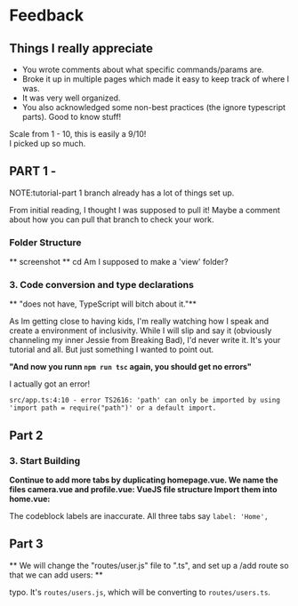 # Feedback

## Things I really appreciate

* You wrote comments about what specific commands/params are. 
* Broke it up in multiple pages which made it easy to keep track of where I was.
* It was very well organized. 
* You also acknowledged some non-best practices (the ignore typescript parts). Good to know stuff!

Scale from 1 - 10, this is easily a 9/10!  
I picked up so much.

## PART 1 - 

NOTE:tutorial-part 1 branch already has a lot of things set up.

From initial reading, I thought I was supposed to pull it! 
Maybe a comment about how you can pull that branch to check your work. 

### Folder Structure 
** screenshot **
cd 
Am I supposed to make a 'view' folder?

### 3. Code conversion and type declarations

** "does not have, TypeScript will bitch about it."** 

As Im getting close to having kids, I'm really watching how I speak and create a environment of inclusivity. While I will slip and say it (obviously channeling my inner Jessie from Breaking Bad), I'd never write it. It's your tutorial and all. But just something I wanted to point out.  


**"And now you runn `npm run tsc` again, you should get no errors"**

I actually got an error!
```
src/app.ts:4:10 - error TS2616: 'path' can only be imported by using 'import path = require("path")' or a default import.
```

## Part 2

### 3. Start Building

**Continue to add more tabs by duplicating homepage.vue. We name the files camera.vue and profile.vue:
VueJS file structure
Import them into home.vue:**

The codeblock labels are inaccurate. All three tabs say `label: 'Home',`


## Part 3

** We will change the "routes/user.js" file to ".ts", and set up a /add route so that we can add users: **

typo. It's `routes/users.js`, which will be converting to `routes/users.ts`. 